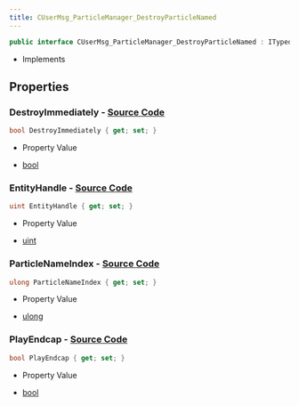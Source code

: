 ```yaml
---
title: CUserMsg_ParticleManager_DestroyParticleNamed
---
```


```csharp
public interface CUserMsg_ParticleManager_DestroyParticleNamed : ITypedProtobuf<CUserMsg_ParticleManager_DestroyParticleNamed>, INativeHandle
```

- Implements

## Properties

### **DestroyImmediately** - [Source Code](https://github.com/swiftly-solution/swiftlys2/blob/main/managed/src/SwiftlyS2.Generated/Protobufs/Interfaces/CUserMsg_ParticleManager_DestroyParticleNamed.cs#L19)

```csharp
bool DestroyImmediately { get; set; }
```

- Property Value

- [bool](https://learn.microsoft.com/dotnet/api/system.boolean)

### **EntityHandle** - [Source Code](https://github.com/swiftly-solution/swiftlys2/blob/main/managed/src/SwiftlyS2.Generated/Protobufs/Interfaces/CUserMsg_ParticleManager_DestroyParticleNamed.cs#L16)

```csharp
uint EntityHandle { get; set; }
```

- Property Value

- [uint](https://learn.microsoft.com/dotnet/api/system.uint32)

### **ParticleNameIndex** - [Source Code](https://github.com/swiftly-solution/swiftlys2/blob/main/managed/src/SwiftlyS2.Generated/Protobufs/Interfaces/CUserMsg_ParticleManager_DestroyParticleNamed.cs#L13)

```csharp
ulong ParticleNameIndex { get; set; }
```

- Property Value

- [ulong](https://learn.microsoft.com/dotnet/api/system.uint64)

### **PlayEndcap** - [Source Code](https://github.com/swiftly-solution/swiftlys2/blob/main/managed/src/SwiftlyS2.Generated/Protobufs/Interfaces/CUserMsg_ParticleManager_DestroyParticleNamed.cs#L22)

```csharp
bool PlayEndcap { get; set; }
```

- Property Value

- [bool](https://learn.microsoft.com/dotnet/api/system.boolean)

